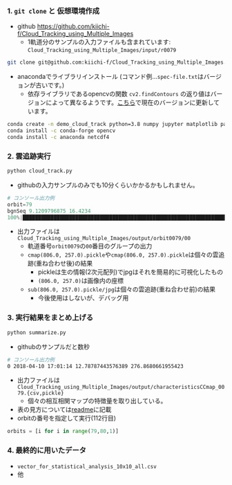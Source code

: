 ### 1. `git clone` と 仮想環境作成
- github https://github.com/kiichi-f/Cloud_Tracking_using_Multiple_Images
    - 1軌道分のサンプルの入力ファイルも含まれています: `Cloud_Tracking_using_Multiple_Images/input/r0079`
```sh
git clone git@github.com:kiichi-f/Cloud_Tracking_using_Multiple_Images.git
```
- anacondaでライブラリインストール (コマンド例...`spec-file.txt`はバージョンが古いです。)
  - 依存ライブラリであるopencvの関数 `cv2.findContours` の返り値はバージョンによって異なるようです。[こちら](https://github.com/kiichi-f/Cloud_Tracking_using_Multiple_Images/commit/58960ea88651dd3652b94b0c4dbcb2d73a80ff56)で現在のバージョンに更新しています。 
```sh
conda create -n demo_cloud_track python=3.8 numpy jupyter matplotlib pandas tqdm
conda install -c conda-forge opencv
conda install -c anaconda netcdf4
```

### 2. 雲追跡実行
```sh
python cloud_track.py
```
- githubの入力サンプルのみでも10分くらいかかるかもしれません。
```python
# コンソール出力例
orbit=79
bgnSeq 9.1209796875 16.4234
100%|████████████████████████████████████████████████████████████████████████████| 121/121 [08:22<00:00,  4.15s/it]
```
- 出力ファイルは `Cloud_Tracking_using_Multiple_Images/output/orbit0079/00`
    - 軌道番号`orbit0079`の`00`番目のグループの出力
    - `cmap(806.0, 257.0).pickle`や`cmap(806.0, 257.0).pickle`は個々の雲追跡(重ね合わせ後)の結果
        - pickleは生の情報(2次元配列)でjpgはそれを簡易的に可視化したもの
        - `(806.0, 257.0)`は画像内の座標
    -  `sub(806.0, 257.0).pickle/jpg`は個々の雲追跡(重ね合わせ前)の結果
        - 今後使用はしないが、デバッグ用

### 3. 実行結果をまとめ上げる
```sh
python summarize.py
```
- githubのサンプルだと数秒
```sh
# コンソール出力例
0 2018-04-10 17:01:14 12.78787443576389 276.8680661955423
```
- 出力ファイルは `Cloud_Tracking_using_Multiple_Images/output/characteristicsCCmap_0079.{csv,pickle}`
    - 個々の相互相関マップの特徴量を取り出している。
- 表の見方については[readme](https://github.com/kiichi-f/Cloud_Tracking_using_Multiple_Images#%E7%B5%B1%E8%A8%88%E8%A7%A3%E6%9E%90%E7%94%A8%E3%83%95%E3%82%A1%E3%82%A4%E3%83%AB%E3%81%AE%E8%A6%8B%E6%96%B9)に記載
- orbitの番号を指定して実行(112行目)
```python
orbits = [i for i in range(79,80,1)]
```

### 4. 最終的に用いたデータ
- `vector_for_statistical_analysis_10x10_all.csv`
- 他
